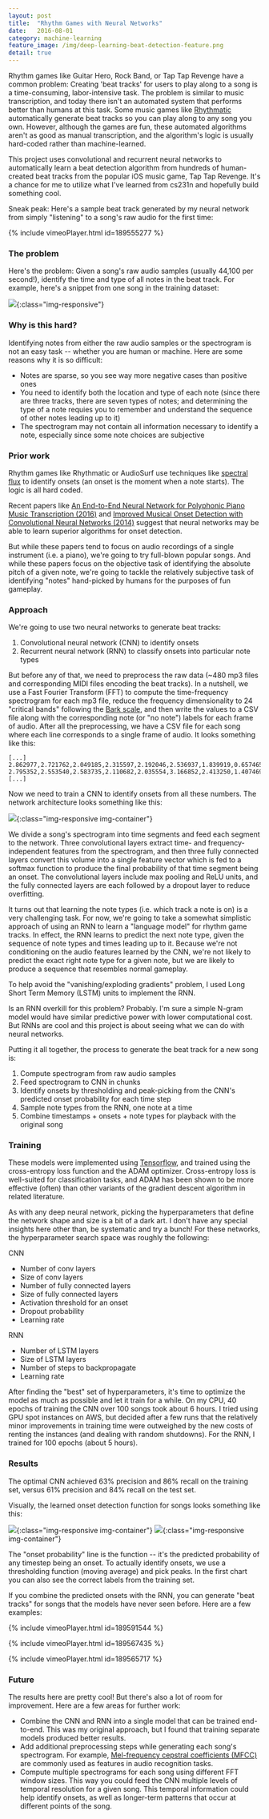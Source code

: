 ```yaml
---
layout: post
title:  "Rhythm Games with Neural Networks"
date:   2016-08-01
category: machine-learning
feature_image: /img/deep-learning-beat-detection-feature.png
detail: true 
---
```


Rhythm games like Guitar Hero, Rock Band, or Tap Tap Revenge have a common problem: Creating 'beat tracks' for users to play along to a song is a time-consuming, labor-intensive task. The problem is similar to music transcription, and today there isn't an automated system that performs better than humans at this task. Some music games like [Rhythmatic](/apps) automatically generate beat tracks so you can play along to any song you own. However, although the games are fun, these automated algorithms aren't as good as manual transcription, and the algorithm's logic is usually hard-coded rather than machine-learned. 

This project uses convolutional and recurrent neural networks to automatically learn a beat detection algorithm from hundreds of human-created beat tracks from the popular iOS music game, Tap Tap Revenge. It's a chance for me to utilize what I've learned from cs231n and hopefully build something cool. 

Sneak peak: Here's a sample beat track generated by my neural network from simply "listening" to a song's raw audio for the first time:

{% include vimeoPlayer.html id=189555277 %}


### The problem
Here's the problem: Given a song's raw audio samples (usually 44,100 per second!), identify the time and type of all notes in the beat track. For example, here's a snippet from one song in the training dataset: 

![](/img/spectrogram-track-example.png){:class="img-responsive"}

### Why is this hard? 
Identifying notes from either the raw audio samples or the spectrogram is not an easy task -- whether you are human or machine. Here are some reasons why it is so difficult:
* Notes are sparse, so you see way more negative cases than positive ones
* You need to identify both the location and type of each note (since there are three tracks, there are seven types of notes; and determining the type of a note requies you to remember and understand the sequence of other notes leading up to it)  
* The spectrogram may not contain all information necessary to identify a note, especially since some note choices are subjective 


### Prior work
Rhythm games like Rhythmatic or AudioSurf use techniques like [spectral flux](https://en.wikipedia.org/wiki/Spectral_flux) to identify onsets (an onset is the moment when a note starts). The logic is all hard coded. 

Recent papers like [An End-to-End Neural Network for Polyphonic Piano Music Transcription (2016)](https://arxiv.org/pdf/1508.01774.pdf) and [Improved Musical Onset Detection with Convolutional Neural Networks (2014)](http://www.ofai.at/~jan.schlueter/pubs/2014_icassp.pdf) suggest that neural networks may be able to learn superior algorithms for onset detection. 

But while these papers tend to focus on audio recordings of a single instrument (i.e. a piano), we're going to try full-blown popular songs. And while these papers focus on the objective task of identifying the absolute pitch of a given note, we're going to tackle the relatively subjective task of identifying "notes" hand-picked by humans for the purposes of fun gameplay. 


### Approach
We're going to use two neural networks to generate beat tracks: 
1. Convolutional neural network (CNN) to identify onsets
2. Recurrent neural network (RNN) to classify onsets into particular note types 

But before any of that, we need to preprocess the raw data (~480 mp3 files and corresponding MIDI files encoding the beat tracks). In a nutshell, we use a Fast Fourier Transform (FFT) to compute the time-frequency spectrogram for each mp3 file, reduce the frequency dimensionality to 24 "critical bands" following the [Bark scale](https://en.wikipedia.org/wiki/Bark_scale), and then write the values to a CSV file along with the corresponding note (or "no note") labels for each frame of audio. After all the preprocessing, we have a CSV file for each song where each line corresponds to a single frame of audio. It looks something like this: 

```
[...]
2.862977,2.721762,2.049185,2.315597,2.192046,2.536937,1.839919,0.657465,0.815895,1.539837,-0.605597,-1.038999,0.005878,-1.725802,-1.136734,-1.957330,-2.895736,-3.360324,-2.552099,-2.166407,-3.496811,-4.091577,-3.929893,-8.184432,0,1,0,1,0
2.795352,2.553540,2.583735,2.110682,2.035554,3.166852,2.413250,1.407469,1.437837,1.539810,1.231767,0.216388,-0.165310,-1.847117,-0.491118,-1.554658,-2.079434,-2.493291,-1.465125,-1.929111,-2.900700,-3.007272,-3.090256,-7.732420,0,0,0,0,0
[...]
```

Now we need to train a CNN to identify onsets from all these numbers. The network architecture looks something like this: 

![](/img/cnn-diagram.png){:class="img-responsive img-container"}

We divide a song's spectrogram into time segments and feed each segment to the network. Three convolutional layers extract time- and frequency-independent features from the spectrogram, and then three fully connected layers convert this volume into a single feature vector which is fed to a softmax function to produce the final probability of that time segment being an onset. The convolutional layers include max pooling and ReLU units, and the fully connected layers are each followed by a dropout layer to reduce overfitting. 

It turns out that learning the note types (i.e. which track a note is on) is a very challenging task. For now, we're going to take a somewhat simplistic approach of using an RNN to learn a "language model" for rhythm game tracks. In effect, the RNN learns to predict the next note type, given the sequence of note types and times leading up to it. Because we're not conditioning on the audio features learned by the CNN, we're not likely to predict the exact right note type for a given note, but we are likely to produce a sequence that resembles normal gameplay. 

To help avoid the "vanishing/exploding gradients" problem, I used Long Short Term Memory (LSTM) units to implement the RNN.

Is an RNN overkill for this problem? Probably. I'm sure a simple N-gram model would have similar predictive power with lower computational cost. But RNNs are cool and this project is about seeing what we can do with neural networks.   

Putting it all together, the process to generate the beat track for a new song is:
 1. Compute spectrogram from raw audio samples
 2. Feed spectrogram to CNN in chunks
 3. Identify onsets by thresholding and peak-picking from the CNN's predicted onset probability for each time step
 4. Sample note types from the RNN, one note at a time
 5. Combine timestamps + onsets + note types for playback with the original song


### Training
These models were implemented using [Tensorflow](https://www.tensorflow.org/), and trained using the cross-entropy loss function and the ADAM optimizer. Cross-entropy loss is well-suited for classification tasks, and ADAM has been shown to be more effective (often) than other variants of the gradient descent algorithm in related literature.

As with any deep neural network, picking the hyperparameters that define the network shape and size is a bit of a dark art. I don't have any special insights here other than, be systematic and try a bunch! For these networks, the hyperparameter search space was roughly the following:

CNN
 * Number of conv layers
 * Size of conv layers
 * Number of fully connected layers
 * Size of fully connected layers
 * Activation threshold for an onset   
 * Dropout probability
 * Learning rate

RNN
 * Number of LSTM layers
 * Size of LSTM layers
 * Number of steps to backpropagate
 * Learning rate

After finding the "best" set of hyperparameters, it's time to optimize the model as much as possible and let it train for a while. On my CPU, 40 epochs of training the CNN over 100 songs took about 6 hours. I tried using GPU spot instances on AWS, but decided after a few runs that the relatively minor improvements in training time were outweighed by the new costs of renting the instances (and dealing with random shutdowns). For the RNN, I trained for 100 epochs (about 5 hours). 


### Results
The optimal CNN achieved 63% precision and 86% recall on the training set, versus 61% precision and 84% recall on the test set. 

Visually, the learned onset detection function for songs looks something like this: 

![](/img/onset-function-training-15.png){:class="img-responsive img-container"}
![](/img/onset-function-peace-of-mind.png){:class="img-responsive img-container"}

The "onset probability" line is the function -- it's the predicted probability of any timestep being an onset. To actually identify onsets, we use a thresholding function (moving average) and pick peaks. In the first chart you can also see the correct labels from the training set. 

If you combine the predicted onsets with the RNN, you can generate "beat tracks" for songs that the models have never seen before. Here are a few examples: 

{% include vimeoPlayer.html id=189591544 %}

{% include vimeoPlayer.html id=189567435 %}

{% include vimeoPlayer.html id=189565717 %}


### Future
The results here are pretty cool! But there's also a lot of room for improvement. Here are a few areas for further work:
* Combine the CNN and RNN into a single model that can be trained end-to-end. This was my original approach, but I found that training separate models produced better results.
* Add additional preprocessing steps while generating each song's spectrogram. For example, [Mel-frequency cepstral coefficients (MFCC)](https://en.wikipedia.org/wiki/Mel-frequency_cepstrum) are commonly used as features in audio recognition tasks. 
* Compute multiple spectrograms for each song using different FFT window sizes. This way you could feed the CNN multiple levels of temporal resolution for a given song. This temporal information could help identify onsets, as well as longer-term patterns that occur at different points of the song. 


